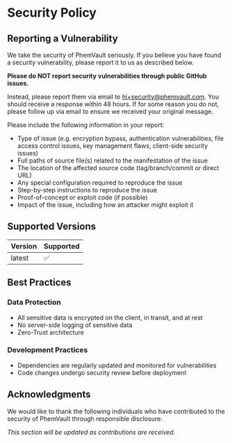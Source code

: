 # Security Policy

## Reporting a Vulnerability

We take the security of PhemVault seriously. If you believe you have found a security vulnerability, please report it to us as described below.

**Please do NOT report security vulnerabilities through public GitHub issues.**

Instead, please report them via email to [hi+security@phemvault.com](mailto:hi+security@phemvault.com). You should receive a response within 48 hours. If for some reason you do not, please follow up via email to ensure we received your original message.

Please include the following information in your report:

- Type of issue (e.g. encryption bypass, authentication vulnerabilities, file access control issues, key management flaws, client-side security issues)
- Full paths of source file(s) related to the manifestation of the issue
- The location of the affected source code (tag/branch/commit or direct URL)
- Any special configuration required to reproduce the issue
- Step-by-step instructions to reproduce the issue
- Proof-of-concept or exploit code (if possible)
- Impact of the issue, including how an attacker might exploit it

## Supported Versions

| Version | Supported          |
| ------- | ------------------ |
| latest  | :white_check_mark: |

## Best Practices

### Data Protection
- All sensitive data is encrypted on the client, in transit, and at rest
- No server-side logging of sensitive data
- Zero-Trust architecture

### Development Practices
- Dependencies are regularly updated and monitored for vulnerabilities
- Code changes undergo security review before deployment

## Acknowledgments

We would like to thank the following individuals who have contributed to the security of PhemVault through responsible disclosure:

*This section will be updated as contributions are received.*
